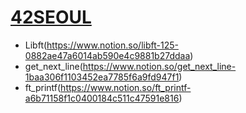 # [42SEOUL](https://www.notion.so/42-SEOUL-baf091c2060347879831797b2af70e63)

* Libft(https://www.notion.so/libft-125-0882ae47a6014ab590e4c9881b27ddaa)
* get_next_line(https://www.notion.so/get_next_line-1baa306f1103452ea7785f6a9fd947f1)
* ft_printf(https://www.notion.so/ft_printf-a6b71158f1c0400184c511c47591e816)
